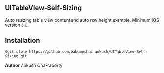 ## UITableView-Self-Sizing
Auto resizing table view content and auto row height example. Minimum iOS version 8.0.

## Installation
```
$git clone https://github.com/babumoshai-ankush/UITableView-Self-Sizing.git
```

**Author**
Ankush Chakraborty

